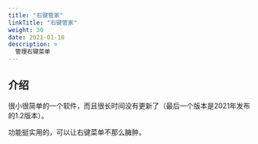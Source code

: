 ```yaml
---
title: "右键管家"
linkTitle: "右键管家"
weight: 30
date: 2021-01-18
description: >
  管理右键菜单
---
```



## 介绍

很小很简单的一个软件，而且很长时间没有更新了（最后一个版本是2021年发布的1.2版本）。

功能挺实用的，可以让右键菜单不那么臃肿。


